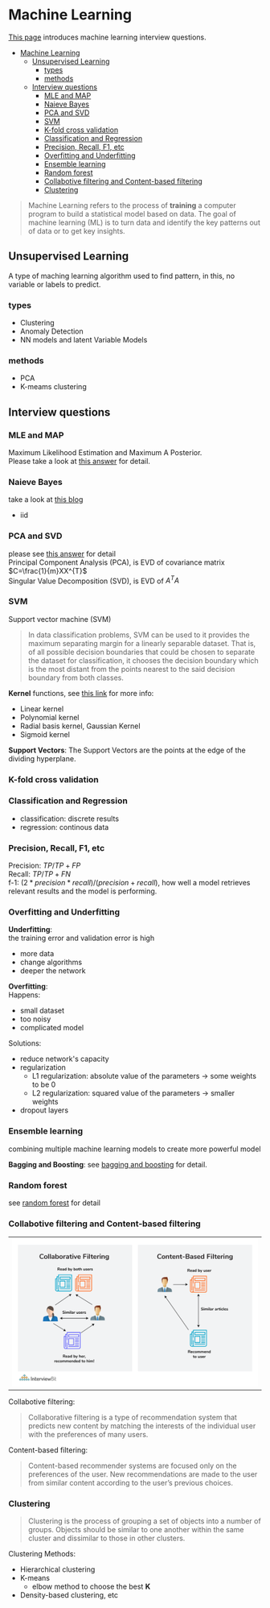 # Machine Learning
[This page](https://www.interviewbit.com/machine-learning-interview-questions/) introduces machine learning interview questions.

- [Machine Learning](#machine-learning)
  - [Unsupervised Learning](#unsupervised-learning)
    - [types](#types)
    - [methods](#methods)
  - [Interview questions](#interview-questions)
    - [MLE and MAP](#mle-and-map)
    - [Naieve Bayes](#naieve-bayes)
    - [PCA and SVD](#pca-and-svd)
    - [SVM](#svm)
    - [K-fold cross validation](#k-fold-cross-validation)
    - [Classification and Regression](#classification-and-regression)
    - [Precision, Recall, F1, etc](#precision-recall-f1-etc)
    - [Overfitting and Underfitting](#overfitting-and-underfitting)
    - [Ensemble learning](#ensemble-learning)
    - [Random forest](#random-forest)
    - [Collabotive filtering and Content-based filtering](#collabotive-filtering-and-content-based-filtering)
    - [Clustering](#clustering)

> Machine Learning refers to the process of **training** a computer program to build a statistical model based on data. The goal of machine learning (ML) is to turn data and identify the key patterns out of data or to get key insights.


## Unsupervised Learning 
A type of maching learning algorithm used to find pattern, in this, no variable or labels to predict. 

### types
* Clustering
* Anomaly Detection
* NN models and latent Variable Models

### methods 
* PCA
* K-meams clustering


## Interview questions
### MLE and MAP
Maximum Likelihood Estimation and Maximum A Posterior.  
Please take a look at [this answer](https://zhuanlan.zhihu.com/p/32480810) for detail. 


### Naieve Bayes
take a look at [this blog](https://zhuanlan.zhihu.com/p/26262151)
- iid

### PCA and SVD
please see [this answer](https://www.cnblogs.com/bjwu/p/9280492.html) for detail  
Principal Component Analysis (PCA), is EVD of covariance matrix $C=\frac{1}{m}XX^{T}$  
Singular Value Decomposition (SVD), is EVD of $A^{T}A$

### SVM
Support vector machine (SVM)
> In data classification problems, SVM can be used to it provides the maximum separating margin for a linearly separable dataset. That is, of all possible decision boundaries that could be chosen to separate the dataset for classification, it chooses the decision boundary which is the most distant from the points nearest to the said decision boundary from both classes.



**Kernel** functions, see [this link](https://medium.com/@zxr.nju/what-is-the-kernel-trick-why-is-it-important-98a98db0961d) for more info:
* Linear kernel
* Polynomial kernel
* Radial basis kernel, Gaussian Kernel
* Sigmoid kernel

**Support Vectors**: The Support Vectors are the points at the edge of the dividing hyperplane.


### K-fold cross validation

### Classification and Regression
- classification: discrete results
- regression: continous data


### Precision, Recall, F1, etc

Precision: $TP / TP+FP$  
Recall: $TP / TP+FN$  
f-1: $(2*precision*recall) / (precision+recall)$, how well a model retrieves relevant results and the model is performing.


### Overfitting and Underfitting
**Underfitting**:  
the training error and validation error is high
- more data
- change algorithms
- deeper the network

**Overfitting**:  
Happens: 
- small dataset
- too noisy
- complicated model

Solutions:  
- reduce network's capacity
- regularization
  - L1 regularization: absolute value of the parameters -> some weights to be 0
  - L2 regularization: squared value of the parameters -> smaller weights
- dropout layers

### Ensemble learning
combining multiple machine learning models to create more powerful model

**Bagging and Boosting**: see [bagging and boosting](https://easyaitech.medium.com/%E4%B8%80%E6%96%87%E7%9C%8B%E6%87%82%E9%9B%86%E6%88%90%E5%AD%A6%E4%B9%A0-%E8%AF%A6%E8%A7%A3-bagging-boosting-%E4%BB%A5%E5%8F%8A%E4%BB%96%E4%BB%AC%E7%9A%84-4-%E7%82%B9%E5%8C%BA%E5%88%AB-6e3c72df05b8) for detail. 


### Random forest
see [random forest](https://easyai.tech/ai-definition/random-forest/) for detail


### Collabotive filtering and Content-based filtering
||
| - |
|<img src='./images/Collaborative_Filtering_and_Content-Based_Filtering.png'>|

Collabotive filtering:  
> Collaborative filtering is a type of recommendation system that predicts new content by matching the interests of the individual user with the preferences of many users.

Content-based filtering:  
> Content-based recommender systems are focused only on the preferences of the user. New recommendations are made to the user from similar content according to the user’s previous choices.

### Clustering
> Clustering is the process of grouping a set of objects into a number of groups. Objects should be similar to one another within the same cluster and dissimilar to those in other clusters.

Clustering Methods: 
- Hierarchical clustering
- K-means
  - elbow method to choose the best **K**
- Density-based clustering, etc
